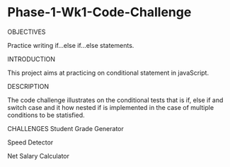 # Phase-1-Wk1-Code-Challenge
OBJECTIVES

Practice writing if...else if...else statements.

INTRODUCTION

This project aims at practicing on conditional statement in javaScript.

DESCRIPTION

The code challenge illustrates on the conditional tests that is if, else if and switch case and it how nested if is implemented in the case of multiple conditions to be statisfied.

CHALLENGES
Student Grade Generator

Speed Detector 

Net Salary Calculator




